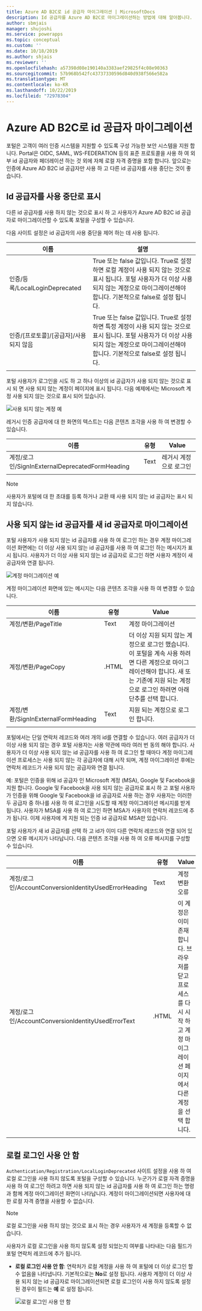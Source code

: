 ```yaml
---
title: Azure AD B2C로 id 공급자 마이그레이션 | MicrosoftDocs
description: Id 공급자를 Azure AD B2C로 마이그레이션하는 방법에 대해 알아봅니다.
author: sbmjais
manager: shujoshi
ms.service: powerapps
ms.topic: conceptual
ms.custom: ''
ms.date: 10/18/2019
ms.author: shjais
ms.reviewer: ''
ms.openlocfilehash: a57398d08e190140a3383aef29825f4c08e90363
ms.sourcegitcommit: 57b968b542fc43737330596d840d938f566e582a
ms.translationtype: MT
ms.contentlocale: ko-KR
ms.lasthandoff: 10/22/2019
ms.locfileid: "72978304"
---
```

# <a name="migrate-identity-providers-to-azure-ad-b2c"></a>Azure AD B2C로 id 공급자 마이그레이션

포털은 고객이 여러 인증 시스템을 지원할 수 있도록 구성 가능한 보안 시스템을 지원 합니다. Portal은 OIDC, SAML, WS-FEDERATION 등의 표준 프로토콜을 사용 하 여 외부 id 공급자와 페더레이션 하는 것 외에 자체 로컬 자격 증명을 포함 합니다. 앞으로는 인증에 Azure AD B2C id 공급자만 사용 하 고 다른 id 공급자를 사용 중단는 것이 좋습니다. 

## <a name="marking-an-identity-provider-as-deprecate"></a>Id 공급자를 사용 중단로 표시

다른 id 공급자를 사용 하지 않는 것으로 표시 하 고 사용자가 Azure AD B2C id 공급자로 마이그레이션할 수 있도록 포털을 구성할 수 있습니다. 

다음 사이트 설정은 id 공급자의 사용 중단을 제어 하는 데 사용 됩니다.

| 이름  | 설명  |
|--------|--------|
| 인증/등록/LocalLoginDeprecated | True 또는 false 값입니다. True로 설정 하면 로컬 계정이 사용 되지 않는 것으로 표시 됩니다. 포털 사용자가 더 이상 사용 되지 않는 계정으로 마이그레이션해야 합니다. 기본적으로 false로 설정 됩니다. |
| 인증/[프로토콜]/[공급자]/사용 되지 않음  | True 또는 false 값입니다. True로 설정 하면 특정 계정이 사용 되지 않는 것으로 표시 됩니다. 포털 사용자가 더 이상 사용 되지 않는 계정으로 마이그레이션해야 합니다. 기본적으로 false로 설정 됩니다. |
|||

포털 사용자가 로그인을 시도 하 고 하나 이상의 id 공급자가 사용 되지 않는 것으로 표시 되 면 사용 되지 않는 계정이 페이지에 표시 됩니다. 다음 예제에서는 Microsoft 계정 사용 되지 않는 것으로 표시 되어 있습니다.

![사용 되지 않는 계정 예](../media/gdpr-deprecate-account.png "사용 되지 않는 계정 예")

레거시 인증 공급자에 대 한 화면의 텍스트는 다음 콘텐츠 조각을 사용 하 여 변경할 수 있습니다.

| 이름                                               | 유형 | Value                         |
|----------------------------------------------------|------|-------------------------------|
| 계정/로그인/SignInExternalDeprecatedFormHeading | Text | 레거시 계정으로 로그인 |
|||

> [!NOTE]
> 사용자가 포털에 대 한 초대를 등록 하거나 교환 때 사용 되지 않는 id 공급자는 표시 되지 않습니다.

## <a name="migrating-a-deprecated-identity-provider-to-a-new-identity-provider"></a>사용 되지 않는 id 공급자를 새 id 공급자로 마이그레이션

포털 사용자가 사용 되지 않는 id 공급자를 사용 하 여 로그인 하는 경우 계정 마이그레이션 화면에는 더 이상 사용 되지 않는 id 공급자를 사용 하 여 로그인 하는 메시지가 표시 됩니다. 사용자가 더 이상 사용 되지 않는 id 공급자로 로그인 하면 사용자 계정이 새 공급자와 연결 됩니다.

![계정 마이그레이션 예](../media/gdpr-account-migration.png "계정 마이그레이션 예")

계정 마이그레이션 화면에 있는 메시지는 다음 콘텐츠 조각을 사용 하 여 변경할 수 있습니다.

| 이름                                         | 유형 | Value                                                                                                                                                                                                                |
|----------------------------------------------|------|----------------------------------------------------------------------------------------------------------------------------------------------------------------------------------------------------------------------|
| 계정/변환/PageTitle                 | Text | 계정 마이그레이션                                                                                                                                                                                                    |
| 계정/변환/PageCopy                  | .HTML | 더 이상 지원 되지 않는 계정으로 로그인 했습니다. 이 포털을 계속 사용 하려면 다른 계정으로 마이그레이션해야 합니다. 새 또는 기존에 지원 되는 계정으로 로그인 하려면 아래 단추를 선택 합니다. |
| 계정/변환/SignInExternalFormHeading | Text | 지원 되는 계정으로 로그인 합니다.                                                                                                                                                                                     |
|||

포털에서는 단일 연락처 레코드와 여러 개의 id를 연결할 수 있습니다. 여러 공급자가 더 이상 사용 되지 않는 경우 포털 사용자는 사용 약관에 따라 여러 번 동의 해야 합니다. 사용자가 더 이상 사용 되지 않는 id 공급자를 사용 하 여 로그인 할 때마다 계정 마이그레이션 프로세스는 사용 되지 않는 각 공급자에 대해 시작 되며, 계정 마이그레이션 후에는 연락처 레코드가 사용 되지 않는 공급자와 연결 됩니다.

예: 포털은 인증을 위해 id 공급자 인 Microsoft 계정 (MSA), Google 및 Facebook을 지원 합니다. Google 및 Facebook을 사용 되지 않는 공급자로 표시 하 고 포털 사용자가 인증을 위해 Google 및 Facebook을 id 공급자로 사용 하는 경우 사용자는 이러한 두 공급자 중 하나를 사용 하 여 로그인을 시도할 때 계정 마이그레이션 메시지를 받게 됩니다. 사용자가 MSA를 사용 하 여 로그인 하면 MSA가 사용자의 연락처 레코드에 추가 됩니다. 이제 사용자에 게 지원 되는 인증 id 공급자로 MSA만 있습니다.

포털 사용자가 새 id 공급자를 선택 하 고 id가 이미 다른 연락처 레코드와 연결 되어 있으면 오류 메시지가 나타납니다. 다음 콘텐츠 조각을 사용 하 여 오류 메시지를 구성할 수 있습니다.

| 이름                                                     | 유형 | Value                                                                                                                               |
|----------------------------------------------------------|------|-------------------------------------------------------------------------------------------------------------------------------------|
| 계정/로그인/AccountConversionIdentityUsedErrorHeading | Text | 계정 변환 오류                                                                                                            |
| 계정/로그인/AccountConversionIdentityUsedErrorText    | .HTML | 이 계정은 이미 존재 합니다. 브라우저를 닫고 프로세스를 다시 시작 하 고 계정 마이그레이션 페이지에서 다른 계정을 선택 합니다. |
|||

## <a name="disabling-local-login"></a>로컬 로그인 사용 안 함

`Authentication/Registration/LocalLoginDeprecated` 사이트 설정을 사용 하 여 로컬 로그인을 사용 하지 않도록 포털을 구성할 수 있습니다. 누군가가 로컬 자격 증명을 사용 하 여 로그인 하려고 하면 사용 되지 않는 id 공급자를 사용 하 여 로그인 하는 명령과 함께 계정 마이그레이션 화면이 나타납니다. 계정이 마이그레이션되면 사용자에 대 한 로컬 자격 증명을 사용할 수 없습니다.

> [!NOTE]
> 로컬 로그인을 사용 하지 않는 것으로 표시 하는 경우 사용자가 새 계정을 등록할 수 없습니다.

사용자가 로컬 로그인을 사용 하지 않도록 설정 되었는지 여부를 나타내는 다음 필드가 포털 연락처 레코드에 추가 됩니다.
- **로컬 로그인 사용 안 함**: 연락처가 로컬 계정을 사용 하 여 포털에 더 이상 로그인 할 수 없음을 나타냅니다. 기본적으로는 **No**로 설정 됩니다. 사용자 계정이 더 이상 사용 되지 않는 id 공급자로 마이그레이션되면 로컬 로그인이 사용 하지 않도록 설정 된 경우이 필드는 **예** 로 설정 됩니다.

    ![로컬 로그인 사용 안 함](../media/local-login-disabled.png "로컬 로그인 사용 안 함")
